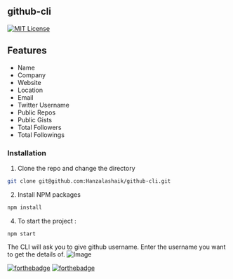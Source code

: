 ## github-cli

[![MIT License](https://img.shields.io/badge/License-MIT-green.svg)](https://choosealicense.com/licenses/mit/)

## Features

- Name
- Company
- Website
- Location
- Email
- Twitter Username
- Public Repos
- Public Gists
- Total Followers
- Total Followings

### Installation

1. Clone the repo and change the directory

```sh
git clone git@github.com:Hanzalashaik/github-cli.git
```

2. Install NPM packages

```sh
npm install
```

4. To start the project :

```
npm start
```

The CLI will ask you to give github username. Enter the username you want to get the details of.
![Image](https://github.com/Hanzalashaik/github-cli/images/screenshoot.png "Image")

[![forthebadge](https://forthebadge.com/images/badges/built-with-love.svg)](https://forthebadge.com) [![forthebadge](https://forthebadge.com/images/badges/made-with-javascript.svg)](https://forthebadge.com)
